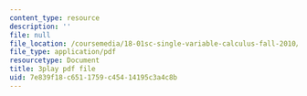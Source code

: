 ```yaml
---
content_type: resource
description: ''
file: null
file_location: /coursemedia/18-01sc-single-variable-calculus-fall-2010/7e839f18c6511759c45414195c3a4c8b_BSAA0akmPEU.pdf
file_type: application/pdf
resourcetype: Document
title: 3play pdf file
uid: 7e839f18-c651-1759-c454-14195c3a4c8b
---
```


